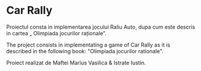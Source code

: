 # Car Rally
Proiectul consta in implementarea jocului Raliu Auto, dupa cum este descris in cartea „ Olimpiada jocurilor raționale”.

The project consists in implementating a game of Car Rally as it is described in the following book: "Olimpiada jocurilor rationale". 

Proiect realizat de Maftei Marius Vasilica & Istrate Iustin.
